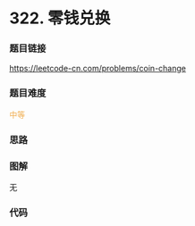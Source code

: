 # 322. 零钱兑换

### 题目链接

https://leetcode-cn.com/problems/coin-change

### 题目难度

<font color=#F0AD4E>中等</font>

### 思路



### 图解

无

### 代码

```python
```